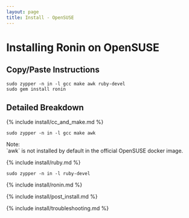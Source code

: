 ```yaml
---
layout: page
title: Install - OpenSUSE
---
```


# Installing Ronin on OpenSUSE

## Copy/Paste Instructions

```shell
sudo zypper -n in -l gcc make awk ruby-devel
sudo gem install ronin
```

## Detailed Breakdown

{% include install/cc_and_make.md %}

```shell
sudo zypper -n in -l gcc make awk
```

<article class="message is-dark">
  <div class="message-header">Note:</div>
  <div class="message-body" markdown="1">
  `awk` is not installed by default in the official OpenSUSE docker image.
  </div>
</article>


{% include install/ruby.md %}

```shell
sudo zypper -n in -l ruby-devel
```

{% include install/ronin.md %}

{% include install/post_install.md %}

{% include install/troubleshooting.md %}

